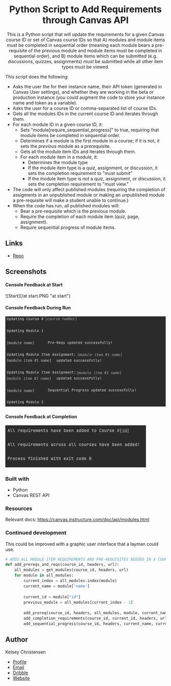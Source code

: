 <h1 align="center">Python Script to Add Requirements through Canvas API</h1>

<p align="center">
This is a Python script that will update the requirements for a 
given Canvas course ID or set of Canvas course IDs so that 
A) modules and module items must be completed in sequential order (meaning each module bears a 
pre-requisite of the previous module and module items must be completed
in sequential order), and B) module items which can be submitted (e.g.
discussions, quizzes, assignments) <i>must</i> be submitted while all
other item types must be viewed. 

This script does the following: 

- Asks the user the for their instance name, their API token (generated in Canvas User settings), and whether they are working in the beta or production instance (you could augment the code to store your instance name and token as a variable). 
- Asks the user for a course ID or comma-separated list of course IDs. 
- Gets all the modules IDs in the current course ID and iterates through them.
- For each module ID in a given course ID, it:
  - Sets "module[require_sequential_progress]" to true, requiring that module items be completed in sequential order.
  - Determines if a module is the first module in a course; if it is not, it sets the _previous_ module as a prerequisite.
  - Gets all the module item IDs and iterates through them. 
  - For each module item in a module, it: 
    - Determines the module type 
    - If the module item type is a quiz, assignment, or discussion, it sets the completion requirement to "must submit"
    - If the module item type is _not_ a quiz, assignment, or discussion, it sets the completion requirement to "must view."
- The code will only affect published modules (requiring the completion of assigments in an unpublished module or making an unpublished module a pre-requisite will make a student unable to continue.)
- When the code has run, all published modules will: 
  - Bear a pre-requisite which is the previous module. 
  - Require the completion of each module item (quiz, page, assignment).
  - Require sequential progress of module items. 

## Links

- [Repo](https://github.com/kelseychristensen/Requirements_Canvas_API "to-do-tool")

## Screenshots

#### Console Feedback at Start
![Start](/at start.PNG "at start")
#### Console Feedback During Run
![Run](/middle.PNG "at start")
#### Console Feedback at Completion
![End](/end.PNG "at end")


### Built with

- Python
- Canvas REST API

### Resources

Relevant docs: https://canvas.instructure.com/doc/api/modules.html

### Continued development

This could be improved with a graphic user interface that a layman could use.


```python
# ADDS ALL MODULE ITEM REQUIREMENTS AND PRE-REQUISITES NEEDED IN A COURSE
def add_prereqs_and_reqs(course_id, headers, url):
    all_modules = get_modules(course_id, headers, url)
    for module in all_modules:
        current_index = all_modules.index(module)
        current_name = module['name']

        current_id = module["id"]
        previous_module = all_modules[current_index - 1]

        add_prereq(course_id, headers, all_modules, module, current_name, current_id, previous_module, url)
        add_completion_requirements(course_id, current_id, headers, url)
        add_sequential_progress(course_id, headers, current_name, current_id, url)
```

## Author

Kelsey Christensen

- [Profile](https://github.com/kelseychristensen "GitHub")
- [Email](mailto:kelsey.c.christensen@gmail.com?subject=Hi "Email")
- [Dribble](https://dribbble.com/kelseychristensen "Dribble")
- [Website](http://kelseychristensen.com/ "Website")

